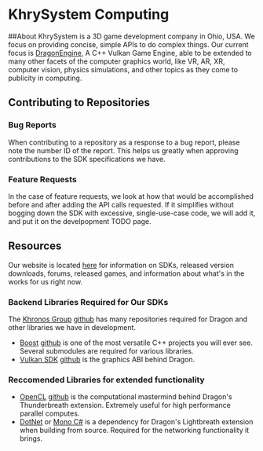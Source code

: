 # KhrySystem Computing

##About
  KhrySystem is a 3D game development company in Ohio, USA. We focus on providing concise, simple APIs to do complex things. Our current focus is [DragonEngine](https://github.com/KhrySystem/Dragon), A C++ Vulkan Game Engine, able to be extended to many other facets of the computer graphics world, like VR, AR, XR, computer vision, physics simulations, and other topics as they come to publicity in computing. 

## Contributing to Repositories

### Bug Reports
  When contributing to a repository as a response to a bug report, please note the number ID of the report. This helps us greatly when approving contributions to the SDK specifications we have. 
  
### Feature Requests
  In the case of feature requests, we look at how that would be accomplished before and after adding the API calls requested. If it simplifies without bogging down the SDK with excessive, single-use-case code, we will add it, and put it on the develpopment TODO page. 

## Resources
  Our website is located [here](https://khrysystem.dev) for information on SDKs, released version downloads, forums, released games, and information about what's in the works for us right now.

### Backend Libraries Required for Our SDKs

  The [Khronos Group](https://khronos.org) [github](https://github.com/KhronosGroup) has many repositories required for Dragon and other libraries we have in development. 
  - [Boost](https://boost.org) [github](https://github.com/boostlibs/boost) is one of the most versatile C++ projects you will ever see. Several submodules are required for various libraries.
  - [Vulkan SDK](https://vulkan.lunarg.com) [github](https://github.com/KhronosGroup/Vulkan-Headers) is the graphics ABI behind Dragon. 
  
### Reccomended Libraries for extended functionality
  - [OpenCL](https://www.khronos.org/opencl) [github](https://github.com/KhronosGroup/OpenCL-Headers) is the computational mastermind behind Dragon's Thunderbreath extension. Extremely useful for high performance parallel computes.
  - [DotNet](https://dotnet.microsoft.com) or [Mono C#](https://www.mono-project.com) is a dependency for Dragon's Lightbreath extension when building from source. Required for the networking functionality it brings. 
  
